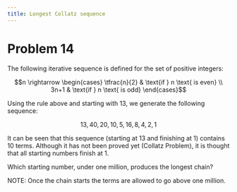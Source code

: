 ```yaml
---
title: Longest Collatz sequence
---
```

# Problem 14

The following iterative sequence is defined for the set of positive integers:

$$n \rightarrow
\begin{cases} 
\tfrac{n}{2} & \text{if } n \text{ is even} \\
3n+1 & \text{if } n \text{ is odd}
\end{cases}$$

Using the rule above and starting with 13, we generate the following sequence:

$$13, 40, 20, 10, 5, 16, 8, 4, 2, 1$$

It can be seen that this sequence (starting at 13 and finishing at 1) contains 10 terms. Although it has not been proved yet (Collatz Problem), it is thought that all starting numbers finish at 1.

Which starting number, under one million, produces the longest chain?

NOTE: Once the chain starts the terms are allowed to go above one million.
